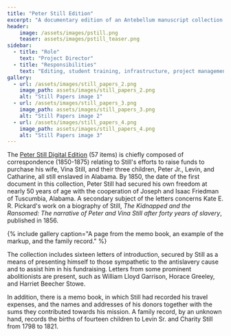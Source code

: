 ```yaml
---
title: "Peter Still Edition"
excerpt: "A documentary edition of an Antebellum manuscript collection."
header: 
    image: /assets/images/pstill.png
    teaser: assets/images/pstill_teaser.png
sidebar:
  - title: "Role"
    text: "Project Director"
  - title: "Responsibilities"
    text: "Editing, student training, infrastructure, project management"
gallery:
  - url: /assets/images/still_papers_2.png
    image_path: assets/images/still_papers_2.png
    alt: "Still Papers image 1"
  - url: /assets/images/still_papers_3.png
    image_path: assets/images/still_papers_3.png
    alt: "Still Papers image 2"
  - url: /assets/images/still_papers_4.png
    image_path: assets/images/still_papers_4.png
    alt: "Still Papers image 3"
---
```


The [Peter Still Digital Edition](https://stillpapers.org/) (57 items) is chiefly composed of correspondence (1850-1875) relating to Still's efforts to raise funds to purchase his wife, Vina Still, and their three children, Peter Jr., Levin, and Catharine, all still enslaved in Alabama. By 1850, the date of the first document in this collection, Peter Still had secured his own freedom at nearly 50 years of age with the cooperation of Joseph and Isaac Friedman of Tuscumbia, Alabama. A secondary subject of the letters concerns Kate E. R. Pickard's work on a biography of Still, _The Kidnapped and the Ransomed: The narrative of Peter and Vina Still after forty years of slavery_, published in 1856.

{% include gallery caption="A page from the memo book, an example of the markup, and the family record." %}

The collection includes sixteen letters of introduction, secured by Still as a means of presenting himself to those sympathetic to the antislavery cause and to assist him in his fundraising. Letters from some prominent abolitionists are present, such as William Lloyd Garrison, Horace Greeley, and Harriet Beecher Stowe.

In addition, there is a memo book, in which Still had recorded his travel expenses, and the names and addresses of his donors together with the sums they contributed towards his mission. A family record, by an unknown hand, records the births of fourteen children to Levin Sr. and Charity Still from 1798 to 1821.
